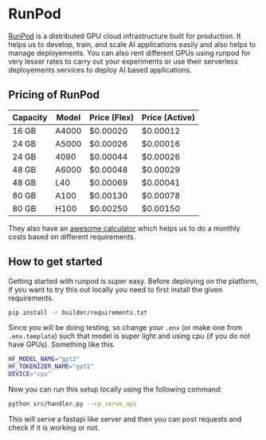 # RunPod

[RunPod](https://www.runpod.io/) is a distributed GPU cloud infrastructure built for production. It helps us to develop, train, and scale AI applications easily and also helps to manage deployements. You can also rent different GPUs using runpod for very lesser rates to carry out your experiments or use their serverless deployements services to deploy AI based applications. 

## Pricing of RunPod

| Capacity | Model | Price (Flex)      | Price (Active)     |
|----------|-------|-------------------|--------------------|
| 16 GB    | A4000 | $0.00020          | $0.00012           |
| 24 GB    | A5000 | $0.00026          | $0.00016           |
| 24 GB    | 4090  | $0.00044          | $0.00026           |
| 48 GB    | A6000 | $0.00048          | $0.00029           |
| 48 GB    | L40   | $0.00069          | $0.00041           |
| 80 GB    | A100  | $0.00130          | $0.00078           |
| 80 GB    | H100  | $0.00250          | $0.00150           |

They also have an [awesome calculator](https://www.runpod.io/serverless-gpu) which helps us to do a monthly costs based on different requirements. 

## How to get started

Getting started with runpod is super easy. Before deploying on the platform, if you want to try this out locally you need to first install the given requirements. 

```bash
pip install -r builder/requirements.txt
```

Since you will be doing testing, so change your `.env` (or make one from `.env.template`) such that model is super light and using cpu (if you do not have GPUs). Something like this.

```bash
HF_MODEL_NAME="gpt2"
HF_TOKENIZER_NAME="gpt2"
DEVICE="cpu"
```

Now you can run this setup locally using the following command:

```bash
python src/handler.py --rp_serve_api
```

This will serve a fastapi like server and then you can post requests and check if it is working or not. 